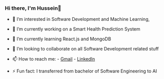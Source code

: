 ### Hi there, I'm Hussein👋

- 👀 I’m interested in Software Development and Machine Learning, 
- 🔭 I’m currently working on a Smart Health Prediction System
- 🌱 I’m currently learning React.js and MongoDB
- 👯 I’m looking to collaborate on all Software Development related stuff 
- 📫 How to reach me: 
                      - [Gmail](husseinahmedselim@gmail.com)
                      - [LinkedIn](https://www.linkedin.com/in/hussein-aly-6190521a0/)
                        
- ⚡ Fun fact: I transferred from bachelor of Software Engineering to AI 

